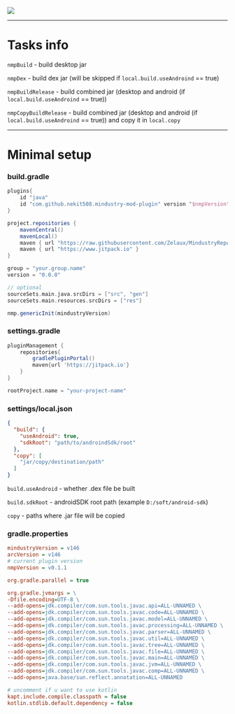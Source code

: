 [![](https://jitpack.io/v/nekit508/mindustry-mod-plugin.svg)](https://jitpack.io/#nekit508/mindustry-mod-plugin)

---
# Tasks info

`nmpBuild` - build desktop jar

`nmpDex` - build dex jar (will be skipped if `local.build.useAndroind` == true)

`nmpBuildRelease` - build combined jar (desktop and android (if `local.build.useAndroind` == true))

`nmpCopyBuildRelease` - build combined jar (desktop and android (if `local.build.useAndroind` == true)) and copy it in `local.copy`

---
# Minimal setup
### build.gradle
```groovy
plugins{
    id "java"
    id "com.github.nekit508.mindustry-mod-plugin" version "$nmpVersion" apply true
}

project.repositories {
    mavenCentral()
    mavenLocal()
    maven { url "https://raw.githubusercontent.com/Zelaux/MindustryRepo/master/repository" }
    maven { url "https://www.jitpack.io" }
}

group = "your.group.name"
version = "0.0.0"

// optional
sourceSets.main.java.srcDirs = ["src", "gen"]
sourceSets.main.resources.srcDirs = ["res"]

nmp.genericInit(mindustryVersion)
```

### settings.gradle
```groovy
pluginManagement {
    repositories{
        gradlePluginPortal()
        maven{url 'https://jitpack.io'}
    }
}

rootProject.name = "your-project-name"
```

### settings/local.json
```json
{
  "build": {
    "useAndroid": true,
    "sdkRoot": "path/to/androindSdk/root"
  },
  "copy": [
    "jar/copy/destination/path"
  ]
}
```
`build.useAndroid` - whether .dex file be built

`build.sdkRoot` - androidSDK root path (example `D:/soft/android-sdk`)

`copy` - paths where .jar file will be copied


### gradle.properties
```ini
mindustryVersion = v146
arcVersion = v146
# current plugin version
nmpVersion = v0.1.1

org.gradle.parallel = true

org.gradle.jvmargs = \
-Dfile.encoding=UTF-8 \
--add-opens=jdk.compiler/com.sun.tools.javac.api=ALL-UNNAMED \
--add-opens=jdk.compiler/com.sun.tools.javac.code=ALL-UNNAMED \
--add-opens=jdk.compiler/com.sun.tools.javac.model=ALL-UNNAMED \
--add-opens=jdk.compiler/com.sun.tools.javac.processing=ALL-UNNAMED \
--add-opens=jdk.compiler/com.sun.tools.javac.parser=ALL-UNNAMED \
--add-opens=jdk.compiler/com.sun.tools.javac.util=ALL-UNNAMED \
--add-opens=jdk.compiler/com.sun.tools.javac.tree=ALL-UNNAMED \
--add-opens=jdk.compiler/com.sun.tools.javac.file=ALL-UNNAMED \
--add-opens=jdk.compiler/com.sun.tools.javac.main=ALL-UNNAMED \
--add-opens=jdk.compiler/com.sun.tools.javac.jvm=ALL-UNNAMED \
--add-opens=jdk.compiler/com.sun.tools.javac.comp=ALL-UNNAMED \
--add-opens=java.base/sun.reflect.annotation=ALL-UNNAMED

# uncomment if u want to use kotlin
kapt.include.compile.classpath = false
kotlin.stdlib.default.dependency = false
```
